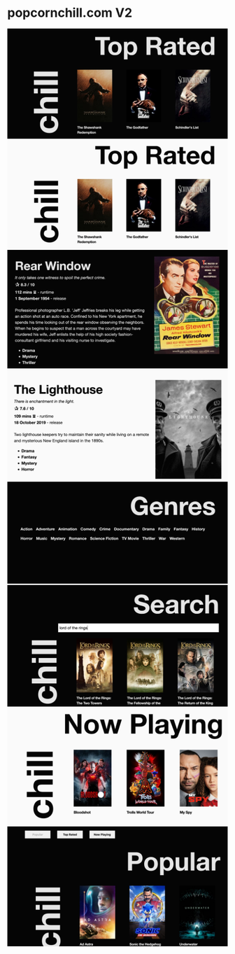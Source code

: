 # popcornchill.com V2

<img src='/screenshots/scr1.png' />
<img src='/screenshots/scr2.png' />
<img src='/screenshots/scr7.png' />
<img src='/screenshots/scr8.png' />
<img src='/screenshots/scr5.png' />
<img src='/screenshots/scr6.png' />
<img src='/screenshots/scr3.png' />
<img src='/screenshots/scr4.png' />
